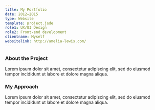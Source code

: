 ```yaml
---
title: My Portfolio
date: 2012–2015
type: Website
template: project.jade
role1: UX/UI Design
role2: Front-end development
clientname: Myself
websitelink: http://amelia-lewis.com/
---
```


### About the Project
Lorem ipsum dolor sit amet, consectetur adipiscing elit, sed do eiusmod tempor incididunt ut labore et dolore magna aliqua.

### My Approach
Lorem ipsum dolor sit amet, consectetur adipiscing elit, sed do eiusmod tempor incididunt ut labore et dolore magna aliqua.